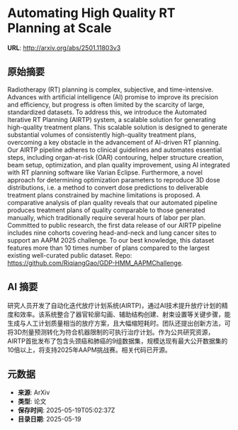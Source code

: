 # Automating High Quality RT Planning at Scale

**URL**: http://arxiv.org/abs/2501.11803v3

## 原始摘要

Radiotherapy (RT) planning is complex, subjective, and time-intensive.
Advances with artificial intelligence (AI) promise to improve its precision and
efficiency, but progress is often limited by the scarcity of large,
standardized datasets. To address this, we introduce the Automated Iterative RT
Planning (AIRTP) system, a scalable solution for generating high-quality
treatment plans. This scalable solution is designed to generate substantial
volumes of consistently high-quality treatment plans, overcoming a key obstacle
in the advancement of AI-driven RT planning. Our AIRTP pipeline adheres to
clinical guidelines and automates essential steps, including organ-at-risk
(OAR) contouring, helper structure creation, beam setup, optimization, and plan
quality improvement, using AI integrated with RT planning software like Varian
Eclipse. Furthermore, a novel approach for determining optimization parameters
to reproduce 3D dose distributions, i.e. a method to convert dose predictions
to deliverable treatment plans constrained by machine limitations is proposed.
A comparative analysis of plan quality reveals that our automated pipeline
produces treatment plans of quality comparable to those generated manually,
which traditionally require several hours of labor per plan. Committed to
public research, the first data release of our AIRTP pipeline includes nine
cohorts covering head-and-neck and lung cancer sites to support an AAPM 2025
challenge. To our best knowledge, this dataset features more than 10 times
number of plans compared to the largest existing well-curated public dataset.
Repo: https://github.com/RiqiangGao/GDP-HMM_AAPMChallenge.


## AI 摘要

研究人员开发了自动化迭代放疗计划系统(AIRTP)，通过AI技术提升放疗计划的精度和效率。该系统整合了器官轮廓勾画、辅助结构创建、射束设置等关键步骤，能生成与人工计划质量相当的放疗方案，且大幅缩短耗时。团队还提出创新方法，可将3D剂量预测转化为符合机器限制的可执行治疗计划。作为公共研究资源，AIRTP首批发布了包含头颈癌和肺癌的9组数据集，规模达现有最大公开数据集的10倍以上，将支持2025年AAPM挑战赛。相关代码已开源。

## 元数据

- **来源**: ArXiv
- **类型**: 论文
- **保存时间**: 2025-05-19T05:02:37Z
- **目录日期**: 2025-05-19

